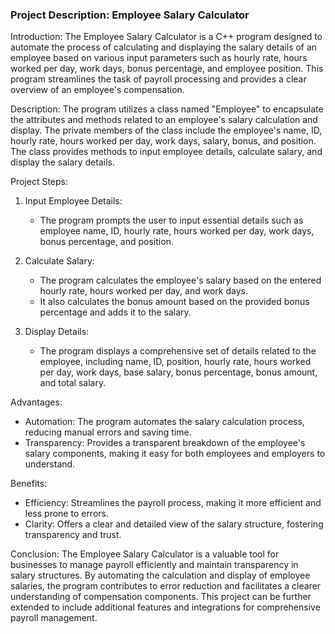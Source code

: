 ### Project Description: Employee Salary Calculator

 Introduction:
The Employee Salary Calculator is a C++ program designed to automate the process of calculating and displaying the salary details of an employee based on various input parameters such as hourly rate, hours worked per day, work days, bonus percentage, and employee position. This program streamlines the task of payroll processing and provides a clear overview of an employee's compensation.

 Description:
The program utilizes a class named "Employee" to encapsulate the attributes and methods related to an employee's salary calculation and display. The private members of the class include the employee's name, ID, hourly rate, hours worked per day, work days, salary, bonus, and position. The class provides methods to input employee details, calculate salary, and display the salary details.

 Project Steps:
1. Input Employee Details:
   - The program prompts the user to input essential details such as employee name, ID, hourly rate, hours worked per day, work days, bonus percentage, and position.

2. Calculate Salary:
   - The program calculates the employee's salary based on the entered hourly rate, hours worked per day, and work days.
   - It also calculates the bonus amount based on the provided bonus percentage and adds it to the salary.

3. Display Details:
   - The program displays a comprehensive set of details related to the employee, including name, ID, position, hourly rate, hours worked per day, work days, base salary, bonus percentage, bonus amount, and total salary.

 Advantages:
- Automation: The program automates the salary calculation process, reducing manual errors and saving time.
- Transparency: Provides a transparent breakdown of the employee's salary components, making it easy for both employees and employers to understand.

 Benefits:
- Efficiency: Streamlines the payroll process, making it more efficient and less prone to errors.
- Clarity: Offers a clear and detailed view of the salary structure, fostering transparency and trust.

 Conclusion:
The Employee Salary Calculator is a valuable tool for businesses to manage payroll efficiently and maintain transparency in salary structures. By automating the calculation and display of employee salaries, the program contributes to error reduction and facilitates a clearer understanding of compensation components. This project can be further extended to include additional features and integrations for comprehensive payroll management.
